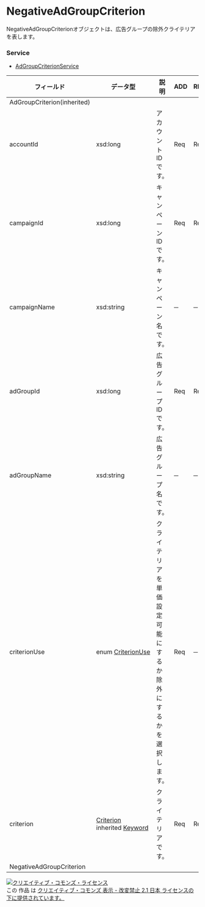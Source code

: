 # NegativeAdGroupCriterion
NegativeAdGroupCriterionオブジェクトは、広告グループの除外クライテリアを表します。
### Service
+ [AdGroupCriterionService](../services/AdGroupCriterionService.md)

| フィールド | データ型 | 説明 | ADD | REMOVE | 
|---|---|---|---|---|
| AdGroupCriterion(inherited)|||||
| accountId| xsd:long| アカウントIDです。| Req| Req |
| campaignId| xsd:long| キャンペーンIDです。| Req| Req |
| campaignName| xsd:string| キャンペーン名です。| ─| ─ |
| adGroupId| xsd:long| 広告グループIDです。| Req| Req |
| adGroupName| xsd:string| 広告グループ名です。| ─| ─ |
| criterionUse| enum <a href="./CriterionUse.md">CriterionUse</a>| クライテリアを単価設定可能にするか除外にするかを選択します。| Req| ─ |
| criterion| <a href="./Criterion.md">Criterion</a><br>inherited <a href="./Keyword.md">Keyword</a>| クライテリアです。| Req| Req |
| NegativeAdGroupCriterion|||||
<a rel="license" href="http://creativecommons.org/licenses/by-nd/2.1/jp/"><img alt="クリエイティブ・コモンズ・ライセンス" style="border-width:0" src="https://i.creativecommons.org/l/by-nd/2.1/jp/88x31.png" /></a><br />この 作品 は <a rel="license" href="http://creativecommons.org/licenses/by-nd/2.1/jp/">クリエイティブ・コモンズ 表示 - 改変禁止 2.1 日本 ライセンスの下に提供されています。</a>
